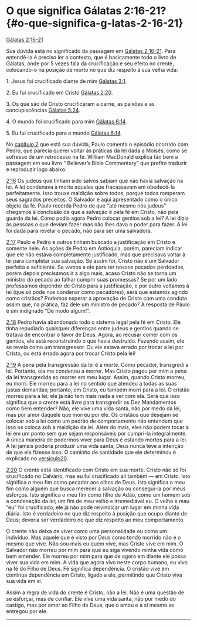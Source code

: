 # O que significa Gálatas 2:16-21? {#o-que-significa-g-latas-2-16-21}

[Gálatas 2:16-21](http://bibliaonline.com.br/acf/gl/2/16-21)

Sua dúvida está no significado da passagem em [Gálatas 2:16-21](http://bibliaonline.com.br/acf/gl/2/16-21). Para entendê-la é preciso ler o contexto, que é basicamente todo o livro de Gálatas, onde por 5 vezes fala da crucificação e seu efeito no crente, colocando-o na posição de morto no que diz respeito à sua velha vida:

1\. Jesus foi crucificado diante de mim [Gálatas 3:1](http://bibliaonline.com.br/acf/gl/3/1).

2\. Eu fui crucificado em Cristo [Gálatas 2:20](http://bibliaonline.com.br/acf/gl/2/20).

3\. Os que são de Cristo crucificaram a carne, as paixões e as concupiscências [Gálatas 5:24](http://bibliaonline.com.br/acf/gl/5/24).

4\. O mundo foi crucificado para mim [Gálatas 6:14](http://bibliaonline.com.br/acf/gl/6/14).

5\. Eu fui crucificado para o mundo [Gálatas 6:14](http://bibliaonline.com.br/acf/gl/6/14).

No [capítulo 2](http://bibliaonline.com.br/acf/gl/2) que está sua dúvida, Paulo comenta o episódio ocorrido com Pedro, que parecia querer voltar às práticas da lei dada a Moisés, como se sofresse de um retrocesso na fé. William MacDonald explica tão bem a passagem em seu livro “ Believer’s Bible Commentary” que prefiro traduzir e reproduzir logo abaixo:

[2:16](http://bibliaonline.com.br/acf/gl/2/16) Os judeus que tinham sido salvos sabiam que não havia salvação na lei. A lei condenava à morte aqueles que fracassavam em obedecê-la perfeitamente. Isso trouxe maldição sobre todos, porque todos romperam seus sagrados preceitos. O Salvador é aqui apresentado como o único objeto da fé. Paulo recorda Pedro de que “até mesmo nós judeus” chegamos à conclusão de que a salvação é pela fé em Cristo, não pela guarda da lei. Como podia agora Pedro colocar gentios sob a lei? A lei dizia ás pessoas o que deviam fazer mas não lhes dava o poder para fazer. A lei foi dada para revelar o pecado, não para ser uma salvadora.

[2:17](http://bibliaonline.com.br/acf/gl/2/17) Paulo e Pedro e outros tinham buscado a justificação em Cristo e somente nele. As ações de Pedro em Antioquia, porém, pareciam indicar que ele não estava completamente justificado, mas que precisava voltar à lei para completar sua salvação. Se assim for, Cristo não é um Salvador perfeito e suficiente. Se vamos a ele para ter nossos pecados perdoados, porém depois precisamos ir a algo mais, acaso Cristo não se torna um ministro do pecado ao falhar cumprir suas promessas? Se por um lado professamos depender de Cristo para a justificação, e por outro voltamos à lei (que só pode nos condenar como pecadores), será que estamos agindo como cristãos? Podemos esperar a aprovação de Cristo com uma conduta assim que, na prática, faz dele um ministro de pecado? A resposta de Paulo é um indignado “De modo algum!”.

[2:18](http://bibliaonline.com.br/acf/gl/2/18) Pedro havia abandonado todo o sistema legal pela fé em Cristo. Ele tinha repudiado quaisquer diferenças entre judeus e gentios quando se tratava de encontrar o favor de Deus. Agora, ao recusar comer com os gentios, ele está reconstruindo o que havia destruído. Fazendo assim, ele se revela como um transgressor. Ou ele estava errado por trocar a lei por Cristo, ou está errado agora por trocar Cristo pela lei!

[2:19](http://bibliaonline.com.br/acf/gl/2/19) A pena pela transgressão da lei é a morte. Como pecador, transgredi a lei. Portanto, ela me condenou a morrer. Mas Cristo pagou por mim a pena da lei transgredida ao morrer em meu lugar. Assim, quando Cristo morreu, eu morri. Ele morreu para a lei no sentido que atendeu a todas as suas justas demandas; portanto, em Cristo, eu também morri para a lei. O cristão morreu para a lei; ele já não tem mais nada a ver com ela. Será que isso significa que o crente está livre para transgredir os Dez Mandamentos como bem entender? Não, ele vive uma vida santa, não por medo da lei, mas por amor daquele que morreu por ele. Os cristãos que desejam se colocar sob a lei como um padrão de comportamento não entendem que isso os coloca sob a maldição da lei. Além do mais, eles não podem tocar a lei em um ponto sem que sejam responsáveis por cumpri-la integralmente. A única maneira de podermos viver para Deus é estando mortos para a lei. A lei jamais poderia produzir uma vida santa; Deus nunca teve a intenção de que ela fizesse isso. O caminho de santidade que ele determinou é explicado no [versículo](http://bibliaonline.com.br/acf/gl/2/20)[20](http://bibliaonline.com.br/acf/gl/2/20).

[2:20](http://bibliaonline.com.br/acf/gl/2/20) O crente está identificado com Cristo em sua morte. Cristo não só foi crucificado no Calvário, mas eu fui crucificado ali também — em Cristo. Isto significa o meu fim como pecador aos olhos de Deus. Isto significa o meu fim como alguém que busca merecer a salvação ou consegui-la por meus esforços. Isto significa o meu fim como filho de Adão, como um homem sob a condenação da lei; um fim de meu velho e irremediável eu. O velho e mau “eu” foi crucificado; ele já não pode reivindicar um lugar em minha vida diária. Isto é verdadeiro no que diz respeito à posição que ocupo diante de Deus; deveria ser verdadeiro no que diz respeito ao meu comportamento.

O crente não deixa de viver como uma personalidade ou como um indivíduo. Mas aquele que é visto por Deus como tendo morrido não é o mesmo que vive. Não sou mais eu quem vive, mas Cristo vive em mim. O Salvador não morreu por mim para que eu siga vivendo minha vida como bem entender. Ele morreu por mim para que de agora em diante ele possa viver sua vida em mim. A vida que agora vivo neste corpo humano, eu vivo na fé do Filho de Deus. Fé significa dependência. O cristão vive em contínua dependência em Cristo, ligado a ele, permitindo que Cristo viva sua vida em si.

Assim a regra de vida do crente é Cristo, não a lei. Não é uma questão de se esforçar, mas de confiar. Ele vive uma vida santa, não por medo do castigo, mas por amor ao Filho de Deus, que o amou e a si mesmo se entregou por ele.

*****